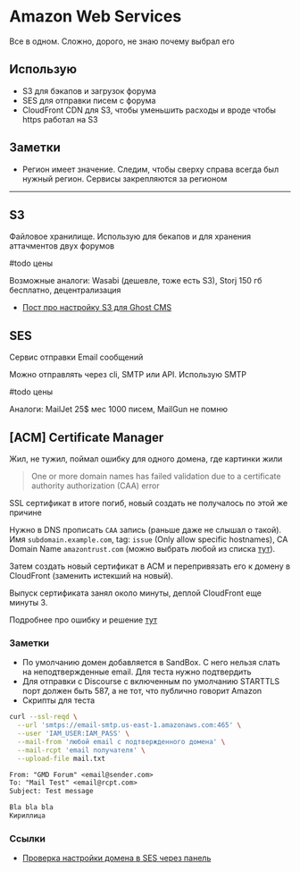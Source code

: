 # Amazon Web Services

Все в одном. Сложно, дорого, не знаю почему выбрал его

## Использую

- S3 для бэкапов и загрузок форума
- SES для отправки писем с форума
- CloudFront CDN для S3, чтобы уменьшить расходы и вроде чтобы https работал на S3

## Заметки

- Регион имеет значение. Следим, чтобы сверху справа всегда был нужный регион. Сервисы закрепляются за регионом

---

## S3

Файловое хранилище. Использую для бекапов и для хранения аттачментов двух форумов

#todo цены

Возможные аналоги: Wasabi (дешевле, тоже есть S3), Storj 150 гб бесплатно, децентрализация

- [Пост про настройку S3 для Ghost CMS](/ghost-s3)

## SES

Сервис отправки Email сообщений

Можно отправлять через cli, SMTP или API. Использую SMTP

#todo цены

Аналоги: MailJet 25$ мес 1000 писем, MailGun не помню

## \[ACM] Certificate Manager

Жил, не тужил, поймал ошибку для одного домена, где картинки жили

> One or more domain names has failed validation due to a certificate authority authorization (CAA) error

SSL сертификат в итоге погиб, новый создать не получалось по этой же причине

Нужно в DNS прописать `CAA` запись (раньше даже не слышал о такой). Имя `subdomain.example.com`, tag: `issue` (Only allow specific hostnames), CA Domain Name `amazontrust.com` (можно выбрать любой из списка [тут](https://docs.aws.amazon.com/acm/latest/userguide/setup-caa.html)).

Затем создать новый сертификат в ACM и перепривязать его к домену в CloudFront (заменить истекший на новый).

Выпуск сертификата занял около минуты, деплой CloudFront еще минуты 3.

Подробнее про ошибку и решение [тут](https://aws.amazon.com/ru/premiumsupport/knowledge-center/acm-troubleshoot-caa-errors/)

### Заметки

- По умолчанию домен добавляется в SandBox. С него нельзя слать на неподтвержденные email. Для теста нужно подтвердить
- Для отправки с Discourse с включенным по умолчанию STARTTLS порт должен быть 587, а не тот, что публично говорит Amazon
- Скрипты для теста

```bash email.sh
curl --ssl-reqd \
  --url 'smtps://email-smtp.us-east-1.amazonaws.com:465' \
  --user 'IAM_USER:IAM_PASS' \
  --mail-from 'любой email с подтвержденного домена' \
  --mail-rcpt 'email получателя' \
  --upload-file mail.txt
```

``` mail.txt
From: "GMD Forum" <email@sender.com>
To: "Mail Test" <email@rcpt.com>
Subject: Test message

Bla bla bla
Кириллица
```

### Ссылки

- [Проверка настройки домена в SES через панель](https://aws.amazon.com/ru/getting-started/hands-on/send-an-email/)
